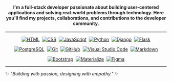 <!-- About Section -->
<h4 align="center">
  I'm a full-stack developer passionate about building user-centered applications and solving real-world problems through technology. Here you'll find my projects, collaborations, and contributions to the developer community.
</h4>

---


<!-- Technologies Section -->
<p align="center">
  <!-- HTML, CSS, JavaScript, Python, Django, Flask -->
  <a href="/" title="HTML5"><img src="https://img.shields.io/badge/HTML5-747372?style=for-the-badge&logo=HTML5&logoColor=FCFCFC" alt="HTML"></a>&nbsp;
  <a href="/" title="CSS3"><img src="https://img.shields.io/badge/CSS3-747372?style=for-the-badge&logo=CSS3&logoColor=FCFCFC" alt="CSS"></a>&nbsp;
  <a href="/" title="JavaScript"><img src="https://img.shields.io/badge/JavaScript-747372?style=for-the-badge&logo=JavaScript&logoColor=FCFCFC" alt="JavaScript"></a>&nbsp;
  <a href="/" title="Python"><img src="https://img.shields.io/badge/Python-747372?style=for-the-badge&logo=Python&logoColor=FCFCFC" alt="Python"></a>&nbsp;
  <a href="/" title="Django"><img src="https://img.shields.io/badge/Django-747372?style=for-the-badge&logo=Django&logoColor=FCFCFC" alt="Django"></a>&nbsp;
  <a href="/" title="Flask"><img src="https://img.shields.io/badge/Flask-747372?style=for-the-badge&logo=Flask&logoColor=FCFCFC" alt="Flask"></a>
</p>

<p align="center">
  <!-- PostgreSQL, Git, GitHub, VS Code, Markdown -->
  <a href="/" title="PostgreSQL"><img src="https://img.shields.io/badge/PostgreSQL-747372?style=for-the-badge&logo=PostgreSQL&logoColor=FCFCFC" alt="PostgreSQL"></a>&nbsp;
  <a href="/" title="Git"><img src="https://img.shields.io/badge/Git-747372?style=for-the-badge&logo=Git&logoColor=FCFCFC" alt="Git"></a>&nbsp;
  <a href="/" title="GitHub"><img src="https://img.shields.io/badge/GitHub-747372?style=for-the-badge&logo=GitHub&logoColor=FCFCFC" alt="GitHub"></a>&nbsp;
  <a href="/" title="VS Code"><img src="https://img.shields.io/badge/Visual_Studio_Code-747372?style=for-the-badge&logo=Visual%20Studio%20Code&logoColor=FCFCFC" alt="Visual Studio Code"></a>&nbsp;
  <a href="/" title="Markdown"><img src="https://img.shields.io/badge/Markdown-747372?style=for-the-badge&logo=Markdown&logoColor=FCFCFC" alt="Markdown"></a>
</p>

<p align="center">
  <!-- Bootstrap, Materialize -->
  <a href="/" title="Bootstrap"><img src="https://img.shields.io/badge/Bootstrap-747372?style=for-the-badge&logo=Bootstrap&logoColor=FCFCFC" alt="Bootstrap"></a>&nbsp;
  <a href="/" title="Materialize"><img src="https://img.shields.io/badge/Materialize-747372?style=for-the-badge&logoColor=FCFCFC" alt="Materialize"></a>&nbsp;
  <a href="/" title="Figma"><img src="https://img.shields.io/badge/Figma-747372?style=for-the-badge&logo=figma&logoColor=FCFCFC" alt="Figma"></a>
  
</p>

---

✨ *"Building with passion, designing with empathy."* ✨

